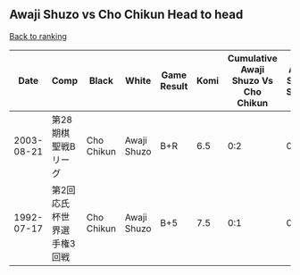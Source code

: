 ## Awaji Shuzo vs Cho Chikun Head to head

[Back to ranking](../../index.md)




| **Date** | **Comp** | **Black** | **White** | **Game Result** | **Komi** | **Cumulative Awaji Shuzo Vs Cho Chikun** | **Awaji Shuzo Streak** | **Cho Chikun Streak** | 
| --- | --- | --- | --- | --- | --- | --- | --- | --- |
| 2003-08-21 | 第28期棋聖戦Bリーグ | Cho Chikun | Awaji Shuzo | B+R | 6.5 | 0:2 | 0 | 2 | 
| 1992-07-17 | 第2回応氏杯世界選手権3回戦 | Cho Chikun | Awaji Shuzo | B+5 | 7.5 | 0:1 | 0 | 1 |




